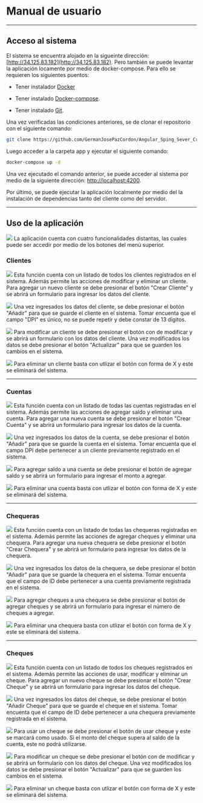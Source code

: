 # Manual de usuario

---------

## Acceso al sistema
El sistema se encuentra alojado en la sigueinte dirección: [http://34.125.83.182](http://34.125.83.182). Pero también se puede levantar la aplicación locamente por medio de docker-compose. Para ello se requieren los siguientes puentos:

- Tener instalador [Docker](https://docs.docker.com/engine/install/)

- Tener instalado [Docker-compose](https://docs.docker.com/compose/install/).

- Tener instalado [Git](https://git-scm.com/book/en/v2/Getting-Started-Installing-Git).

Una vez verificadas las condiciones anteriores, se de clonar el repositorio con el siguiente comando:

```bash 
git clone https://github.com/GermanJosePazCordon/Angular_Sping_Sever_Crud.git
```
Luego acceder a la carpeta app y ejecutar el siguiente comando:

```bash
docker-compose up -d
```
Una vez ejecutado el comando anterior, se puede acceder al sistema por medio de la siguiente dirección: [http://localhost:4200](http://localhost:4200).

Por último, se puede ejecutar la aplicación localmente por medio del la instalación de dependencias tanto del cliente como del servidor.

--------

## Uso de la aplicación

![](img/home.png)
La aplicación cuenta con cuatro funcionalidades distantas, las cuales puede ser accedir por medio de los botones del menú superior.

### Clientes

![](img/cliente1.png)
Esta función cuenta con un listado de todos los clientes registrados en el sistema. Además permite las acciones de modificar y eliminar un cliente. Para agregar un nuevo cliente se debe presionar el botón "Crear Cliente" y se abrirá un formulario para ingresar los datos del cliente. 

![](img/cliente2.png)
Una vez ingresados los datos del cliente, se debe presionar el botón "Añadir" para que se guarde el cliente en el sistema. Tomar encuenta que el campo "DPI" es único, no se puede repetir y debe constar de 13 dígitos. 

![](img/cliente4.png)
Para modificar un cliente se debe presionar el botón con de modificar y se abrirá un formulario con los datos del cliente. Una vez modificados los datos se debe presionar el botón "Actualizar" para que se guarden los cambios en el sistema.

![](img/cliente3.png)
Para eliminar un cliente basta con utlizar el botón con forma de X y este se eliminará del sistema.


-------

### Cuentas

![](img/cuenta1.png)
Esta función cuenta con un listado de todas las cuentas registradas en el sistema. Además permite las acciones de agregar saldo y eliminar una cuenta. Para agregar una nueva cuenta se debe presionar el botón "Crear Cuenta" y se abrirá un formulario para ingresar los datos de la cuenta.

![](img/cuenta2.png)
Una vez ingresados los datos de la cuenta, se debe presionar el botón "Añadir" para que se guarde la cuenta en el sistema. Tomar encuenta que el campo DPI debe pertenecer a un cliente previamente registrado en el sistema.

![](img/cuenta3.png)
Para agregar saldo a una cuenta se debe presionar el botón de agregar saldo y se abrirá un formulario para ingresar el monto a agregar.

![](img/cuenta4.png)
Para eliminar una cuenta basta con utlizar el botón con forma de X y este se eliminará del sistema.

-------

### Chequeras

![](img/chequera1.png)
Esta función cuenta con un listado de todas las chequeras registradas en el sistema. Además permite las acciones de agregar cheques y eliminar una chequera. Para agregar una nueva chequera se debe presionar el botón "Crear Chequera" y se abrirá un formulario para ingresar los datos de la chequera.

![](img/chequera2.png)
Una vez ingresados los datos de la chequera, se debe presionar el botón "Añadir" para que se guarde la chequera en el sistema. Tomar encuenta que el campo de ID debe pertenecer a una cuenta previamente registrada en el sistema.

![](img/chequera3.png)
Para agregar cheques a una chequera se debe presionar el botón de agregar cheques y se abrirá un formulario para ingresar el número de cheques a agregar.

![](img/chequera4.png)
Para eliminar una chequera basta con utlizar el botón con forma de X y este se eliminará del sistema.

------

### Cheques

![](img/cheque1.png)
Esta función cuenta con un listado de todos los cheques registrados en el sistema. Además permite las acciones de usar, modificar y eliminar un cheque. Para agregar un nuevo cheque se debe presionar el botón "Crear Cheque" y se abrirá un formulario para ingresar los datos del cheque.

![](img/cheque2.png)
Una vez ingresados los datos del cheque, se debe presionar el botón "Añadir Cheque" para que se guarde el cheque en el sistema. Tomar encuenta que el campo de ID debe pertenecer a una chequera previamente registrada en el sistema.

![](img/cheque3.png)
Para usar un cheque se debe presionar el botón de usar cheque y este se marcará como usado. Si el monto del cheque supera al saldo de la cuenta, este no podrá utilizarse.

![](img/cheque4.png)
Para modificar un cheque se debe presionar el botón con de modificar y se abrirá un formulario con los datos del cheque. Una vez modificados los datos se debe presionar el botón "Actualizar" para que se guarden los cambios en el sistema.

![](img/cheque5.png)
Para eliminar un cheque basta con utlizar el botón con forma de X y este se eliminará del sistema.